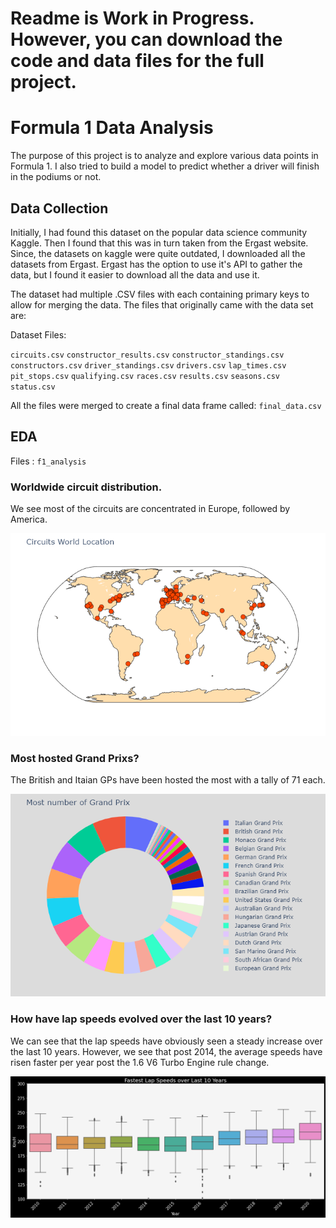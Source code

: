 # Readme is Work in Progress. However, you can download the code and data files for the full project.

# Formula 1 Data Analysis

The purpose of this project is to analyze and explore various data points in Formula 1. I also tried to build a model to predict whether a driver will finish in the podiums or not.

## Data Collection
Initially, I had found this dataset on the popular data science community Kaggle. Then I found that this was in turn taken from the Ergast website. Since, the datasets on kaggle were quite outdated, I downloaded all the datasets from Ergast. Ergast has the option to use it's API to gather the data, but I found it easier to download all the data and use it.

The dataset had multiple .CSV files with each containing primary keys to allow for merging the data. The files that originally came with the data set are:

Dataset Files:

`circuits.csv`
`constructor_results.csv`
`constructor_standings.csv`
`constructors.csv`
`driver_standings.csv`
`drivers.csv`
`lap_times.csv`
`pit_stops.csv`
`qualifying.csv`
`races.csv`
`results.csv`
`seasons.csv`
`status.csv`

All the files were merged to create a final data frame called: `final_data.csv`

## EDA

Files : `f1_analysis`

### Worldwide circuit distribution.

We see most of the circuits are concentrated in Europe, followed by America.

![](Images/circuit_world.png)

### Most hosted Grand Prixs?

The British and Itaian GPs have been hosted the most with a tally of 71 each.

![](Images/grandprix.png)

### How have lap speeds evolved over the last 10 years?

We can see that the lap speeds have obviously seen a steady increase over the last 10 years. However, we see that post 2014, the average speeds have risen faster per year post the 1.6 V6 Turbo Engine rule change.

![](Images/fspeeds_10y.png)

